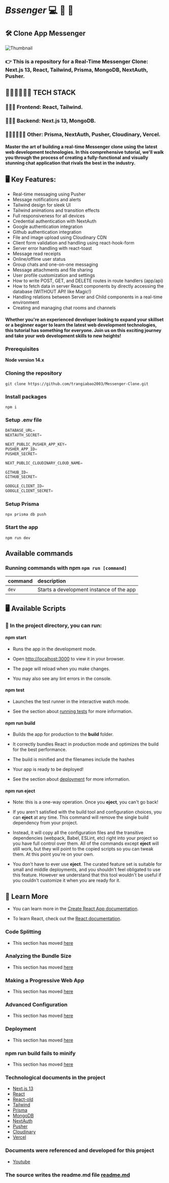 # _Bssenger_ 💻 📱 💬

## 🛠 Clone App Messenger

![Thumbnail](https://user-images.githubusercontent.com/23248726/236631198-90414da5-ee43-46a9-8898-70b003bcd83d.png)

### 👉 This is a repository for a Real-Time Messenger Clone: Next.js 13, React, Tailwind, Prisma, MongoDB, NextAuth, Pusher.

## 👨🏻‍💻👩🏻‍💻 TECH STACK

### 👨🏼‍💻 Frontend: React, Tailwind.

### 👩🏼‍💻 Backend: Next.js 13, MongoDB.

### 👨🏼‍💻👩🏼‍💻 Other: Prisma, NextAuth, Pusher, Cloudinary, Vercel.

#### Master the art of building a real-time Messenger clone using the latest web development technologies. In this comprehensive tutorial, we'll walk you through the process of creating a fully-functional and visually stunning chat application that rivals the best in the industry.

## 🖥 Key Features:

- Real-time messaging using Pusher
- Message notifications and alerts
- Tailwind design for sleek UI
- Tailwind animations and transition effects
- Full responsiveness for all devices
- Credential authentication with NextAuth
- Google authentication integration
- Github authentication integration
- File and image upload using Cloudinary CDN
- Client form validation and handling using react-hook-form
- Server error handling with react-toast
- Message read receipts
- Online/offline user status
- Group chats and one-on-one messaging
- Message attachments and file sharing
- User profile customization and settings
- How to write POST, GET, and DELETE routes in route handlers (app/api)
- How to fetch data in server React components by directly accessing the database (WITHOUT API! like Magic!)
- Handling relations between Server and Child components in a real-time environment
- Creating and managing chat rooms and channels

#### Whether you're an experienced developer looking to expand your skillset or a beginner eager to learn the latest web development technologies, this tutorial has something for everyone. Join us on this exciting journey and take your web development skills to new heights!

### Prerequisites

**Node version 14.x**

### Cloning the repository

```shell
git clone https://github.com/trangiabao2003/Messenger-Clone.git
```

### Install packages

```shell
npm i
```

### Setup .env file

```js
DATABASE_URL=
NEXTAUTH_SECRET=

NEXT_PUBLIC_PUSHER_APP_KEY=
PUSHER_APP_ID=
PUSHER_SECRET=

NEXT_PUBLIC_CLOUDINARY_CLOUD_NAME=

GITHUB_ID=
GITHUB_SECRET=

GOOGLE_CLIENT_ID=
GOOGLE_CLIENT_SECRET=
```

### Setup Prisma

```shell
npx prisma db push

```

### Start the app

```shell
npm run dev
```

## Available commands

### Running commands with npm `npm run [command]`

| command | description                              |
| :------ | :--------------------------------------- |
| `dev`   | Starts a development instance of the app |

## 🖥 Available Scripts

### 🏃 In the project directory, you can run:

#### npm start

- Runs the app in the development mode.

- Open [http://localhost:3000](http://localhost:3000/) to view it in your browser.

- The page will reload when you make changes.

- You may also see any lint errors in the console.

#### npm test

- Launches the test runner in the interactive watch mode.

- See the section about [running tests](https://create-react-app.dev/docs/running-tests/) for more information.

#### npm run build

- Builds the app for production to the **build** folder.

- It correctly bundles React in production mode and optimizes the build for the best performance.

- The build is minified and the filenames include the hashes

- Your app is ready to be deployed!

- See the section about [deployment](https://create-react-app.dev/docs/deployment/) for more information.

#### npm run eject

- Note: this is a one-way operation. Once you **eject**, you can't go back!

- If you aren't satisfied with the build tool and configuration choices, you can **eject** at any time. This command will remove the single build dependency from your project.

- Instead, it will copy all the configuration files and the transitive dependencies (webpack, Babel, ESLint, etc) right into your project so you have full control over them. All of the commands except **eject** will still work, but they will point to the copied scripts so you can tweak them. At this point you're on your own.

- You don't have to ever use **eject**. The curated feature set is suitable for small and middle deployments, and you shouldn't feel obligated to use this feature. However we understand that this tool wouldn't be useful if you couldn't customize it when you are ready for it.

## 🚀 Learn More

- You can learn more in the [Create React App documentation](https://create-react-app.dev/docs/getting-started/).

- To learn React, check out the [React documentation](https://react.dev/).

### Code Splitting

- This section has moved [here](https://create-react-app.dev/docs/code-splitting/)

### Analyzing the Bundle Size

- This section has moved [here](https://create-react-app.dev/docs/analyzing-the-bundle-size/)

### Making a Progressive Web App

- This section has moved [here](https://create-react-app.dev/docs/making-a-progressive-web-app/)

### Advanced Configuration

- This section has moved [here](https://create-react-app.dev/docs/advanced-configuration/)

### Deployment

- This section has moved [here](https://create-react-app.dev/docs/deployment/)

### npm run build fails to minify

- This section has moved [here](https://create-react-app.dev/docs/troubleshooting/#npm-run-build-fails-to-minify)

### Technological documents in the project

- [Next.js 13](https://nextjs.org/)
- [React](https://react.dev/)
- [React-old](https://legacy.reactjs.org/)
- [Tailwind](https://tailwindcss.com/)
- [Prisma](https://www.prisma.io/)
- [MongoDB](https://www.mongodb.com/)
- [NextAuth](https://next-auth.js.org/)
- [Pusher](https://pusher.com/)
- [Cloudinary](https://cloudinary.com/)
- [Vercel](https://vercel.com/)

### Documents were referenced and developed for this project

- [Youtube](https://www.youtube.com/watch?v=PGPGcKBpAk8&t=212s)

### The source writes the readme.md file [readme.md](https://github.com/hocchudong/git-github-for-sysadmin/blob/master/README.md#Modau)
